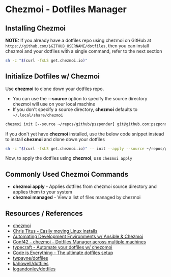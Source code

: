 # Chezmoi - Dotfiles Manager

## Installing Chezmoi

**NOTE:** If you already have a dotfiles repo using chezmoi on GitHub at `https://github.com/$GITHUB_USERNAME/dotfiles`, then you can install chezmoi and your dotfiles with a single command, refer to the next section

```sh
sh -c "$(curl -fsLS get.chezmoi.io)"
```

## Initialize Dotfiles w/ Chezmoi

Use **chezmoi** to clone down your dotfiles repo.
- You can use the **--source** option to specify the source directory chezmoi will use on your local machine
- If you don't specify a source directory, **chezmoi** defaults to `~/.local/share/chezmoi`

```sh
chezmoi init [--source ~/repos/github/pszponder] git@github.com:pszponder/dotfiles.git
```

If you don't yet have **chezmoi** installed, use the below code snippet instead to install **chezmoi** and clone down your dotfiles

```sh
sh -c "$(curl -fsLS get.chezmoi.io)" -- init --apply --source ~/repos/github/pszponder git@github.com:pszponder/dotfiles.git
```

Now, to apply the dotfiles using **chezmoi**, use `chezmoi apply`

## Commonly Used Chezmoi Commands

- **chezmoi apply** - Applies dotfiles from chezmoi source directory and applies them to your system
- **chezmoi managed** - View a list of files managed by chezmoi

## Resources / References

- [chezmoi](https://www.chezmoi.io/)
- [Chris Titus - Easily moving Linux installs](https://christitus.com/chezmoi/)
- [Automating Development Environments w/ Ansible & Chezmoi](https://www.youtube.com/watch?v=P4nI1VhoN2Y)
- [Conf42 - chezmoi - Dotfiles Manager across multiple machines](https://www.youtube.com/watch?v=JrCMCdvoMAw)
- [typecraft - Automate your dotfiles w/ chezomoi](https://typecraft.dev/tutorial/our-place-chezmoi)
- [Code is Everything - The ultimate dotfiles setup](https://www.youtube.com/watch?v=-RkANM9FfTM)
- [twpayne/dotfiles](https://github.com/twpayne/dotfiles)
- [kahowell/dotfiles](https://github.com/kahowell/dotfiles)
- [logandonley/dotfiles](https://github.com/logandonley/dotfiles)
